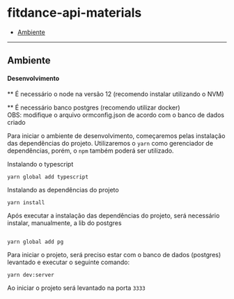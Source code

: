 # fitdance-api-materials

* [Ambiente](#development-environment)

-----

## Ambiente

#### Desenvolvimento

** É necessário o node na versão 12 (recomendo instalar utilizando o NVM)

** É necessário banco postgres (recomendo utilizar docker)  
   OBS: modifique o arquivo ormconfig.json de acordo com o banco de dados criado

Para iniciar o ambiente de desenvolvimento, começaremos pelas instalação das dependências do projeto.
Utilizaremos o `yarn` como gerenciador de dependências, porém, o `npm` também poderá ser utilizado.

Instalando o typescript
```
yarn global add typescript
```

Instalando as dependências do projeto


```
yarn install
```

Após executar a instalação das dependências do projeto, será necessário instalar, manualmente, a lib do postgres

```

yarn global add pg
```

Para iniciar o projeto, será preciso estar com o banco de dados (postgres) levantado e executar o seguinte comando:
```
yarn dev:server
```

Ao iniciar o projeto será levantado na porta `3333`
